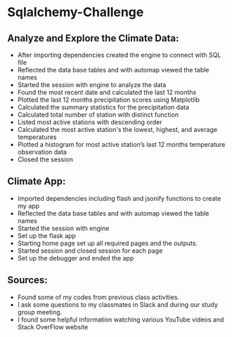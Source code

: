 # Sqlalchemy-Challenge #

## Analyze and Explore the Climate Data:

- After importing dependencies created the engine to connect with SQL file
- Reflected the data base tables and with automap viewed the table names
- Started the session with engine to analyze the data
- Found the most recent date and calculated the last 12 months
- Plotted the last 12 months precipitation scores using Matplotlib
- Calculated the summary statistics for the precipitation data
- Calculated total number of station with distinct function
- Listed most active stations with descending order
- Calculated the most active station's the lowest, highest, and average temperatures
- Plotted a histogram for most active station’s last 12 months temperature observation data
- Closed the session

## Climate App:

- Imported dependencies including flash and jsonify functions to create my app
- Reflected the data base tables and with automap viewed the table names
- Started the session with engine
- Set up the flask app
- Starting home page set up all required pages and the outputs.
- Started session and closed session for each page
- Set up the debugger and ended the app

## Sources:

- Found some of my codes from previous class activities.
- I ask some questions to my classmates in Slack and during our study group meeting.
- I found some helpful information watching various YouTube videos and Stack OverFlow website